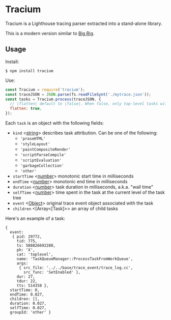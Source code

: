 # Tracium

Tracium is a Lighthouse tracing parser extracted into a stand-alone library.

This is a modern version similar to [Big Rig](https://github.com/googlearchive/node-big-rig).

## Usage

Install:
```
$ npm install tracium
```

Use:

```js
const Tracium = require('tracium');
const traceJSON = JSON.parse(fs.readFileSynt('./mytrace.json'));
const tasks = Tracium.process(traceJSON, {
  // |flatten| default to |false|. When false, only top-level tasks will be returned.
  flatten: true,
});
```

Each `task` is an object with the following fields:
- `kind` <[string]> describes task attribution. Can be one of the following:
  - `'praseHTML'`
  - `'styleLayout'`
  - `'paintCompositeRender'`
  - `'scriptParseCompile'`
  - `'scriptEvaluation'`
  - `'garbageCollection'`
  - `'other'`
- `startTime` <[number]> monotonic start time in milliseconds
- `endTime` <[number]> monotonic end time in milliseconds
- `duration` <[number]> task duration in milliseconds, a.k.a. "wall time"
- `selfTime` <[number]> time spent in the task at the current level of the task tree
- `event` <[Object]> original trace event object associated with the task
- `children` <[Array<[Task]>> an array of child tasks

Here's an example of a task:

```
{
  event:
   { pid: 29772,
     tid: 775,
     ts: 588826692280,
     ph: 'X',
     cat: 'toplevel',
     name: 'TaskQueueManager::ProcessTaskFromWorkQueue',
     args:
      { src_file: '../../base/trace_event/trace_log.cc',
        src_func: 'SetEnabled' },
     dur: 27,
     tdur: 22,
     tts: 514358 },
  startTime: 0,
  endTime: 0.027,
  children: [],
  duration: 0.027,
  selfTime: 0.027,
  groupId: 'other' }
```

[Array]: https://developer.mozilla.org/en-US/docs/Web/JavaScript/Reference/Global_Objects/Array "Array"
[boolean]: https://developer.mozilla.org/en-US/docs/Web/JavaScript/Data_structures#Boolean_type "Boolean"
[Buffer]: https://nodejs.org/api/buffer.html#buffer_class_buffer "Buffer"
[function]: https://developer.mozilla.org/en-US/docs/Web/JavaScript/Reference/Global_Objects/Function "Function"
[number]: https://developer.mozilla.org/en-US/docs/Web/JavaScript/Data_structures#Number_type "Number"
[Object]: https://developer.mozilla.org/en-US/docs/Web/JavaScript/Reference/Global_Objects/Object "Object"
[origin]: https://developer.mozilla.org/en-US/docs/Glossary/Origin "Origin"
[Promise]: https://developer.mozilla.org/en-US/docs/Web/JavaScript/Reference/Global_Objects/Promise "Promise"
[string]: https://developer.mozilla.org/en-US/docs/Web/JavaScript/Data_structures#String_type "String"
[stream.Readable]: https://nodejs.org/api/stream.html#stream_class_stream_readable "stream.Readable"
[Error]: https://nodejs.org/api/errors.html#errors_class_error "Error"
[ChildProcess]: https://nodejs.org/api/child_process.html "ChildProcess"
[iterator]: https://developer.mozilla.org/en-US/docs/Web/JavaScript/Reference/Iteration_protocols "Iterator"
[Element]: https://developer.mozilla.org/en-US/docs/Web/API/element "Element"
[Map]: https://developer.mozilla.org/en-US/docs/Web/JavaScript/Reference/Global_Objects/Map "Map"
[selector]: https://developer.mozilla.org/en-US/docs/Web/CSS/CSS_Selectors "selector"
[Serializable]: https://developer.mozilla.org/en-US/docs/Web/JavaScript/Reference/Global_Objects/JSON/stringify#Description "Serializable"
[xpath]: https://developer.mozilla.org/en-US/docs/Web/XPath "xpath"
[UnixTime]: https://en.wikipedia.org/wiki/Unix_time "Unix Time"
